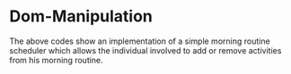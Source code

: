# Dom-Manipulation

The above codes show an implementation of a simple morning routine scheduler which allows the individual involved to add or remove activities from his morning routine.

